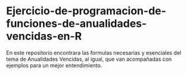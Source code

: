 # Ejercicio-de-programacion-de-funciones-de-anualidades-vencidas-en-R
En este repositorio encontrara las formulas necesarias y esenciales del tema de Anualidades Vencidas, al igual, que van acompañadas con ejemplos para un mejor entendimiento.



